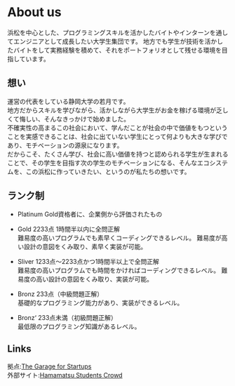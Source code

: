 # About us
浜松を中心とした、プログラミングスキルを活かしたバイトやインターンを通してエンジニアとして成長したい大学生集団です。
地方でも学生が技術を活かしたバイトをして実務経験を積めて、それをポートフォリオとして残せる環境を目指しています。

## 想い
運営の代表をしている静岡大学の若月です。<br>
地方だからスキルを学びながら、活かしながら大学生がお金を稼げる環境が乏しくて悔しい、そんなきっかけで始めました。  
不確実性の高まるこの社会において、学んだことが社会の中で価値をもつということを実感できることは、社会に出ていない学生にとって何よりも大きな学びであり、モチベーションの源泉になります。  
だからこそ、たくさん学び、社会に高い価値を持つと認められる学生が生まれることで、その学生を目指す次の学生のモチベーションになる、そんなエコシステムを、この浜松に作っていきたい、というのが私たちの想いです。


## ランク制
- Platinum Gold資格者に、企業側から評価されたもの
 
- Gold 2233点 1時間半以内に全問正解<br>
難易度の高いプログラムでも素早くコーディングできるレベル。
難易度が高い設計の意図をくみ取り、素早く実装が可能。
 
- Sliver 1233点～2233点かつ1時間半以上で全問正解<br>
難易度の高いプログラムでも時間をかければコーディングできるレベル。
難易度の高い設計の意図をくみ取り、実装が可能。
　
- Bronz 233点（中級問題正解）<br>
基礎的なプログラミング能力があり、実装ができるレベル。
 
- Bronz‘ 233点未満（初級問題正解）<br>
最低限のプログラミング知識があるレベル。

## Links
拠点:[The Garage for Startups](https://the-garage-for-startups.jp/)<br>
外部サイト:[Hamamatsu Students Crowd](https://hs-crowd.com/archives/118)
